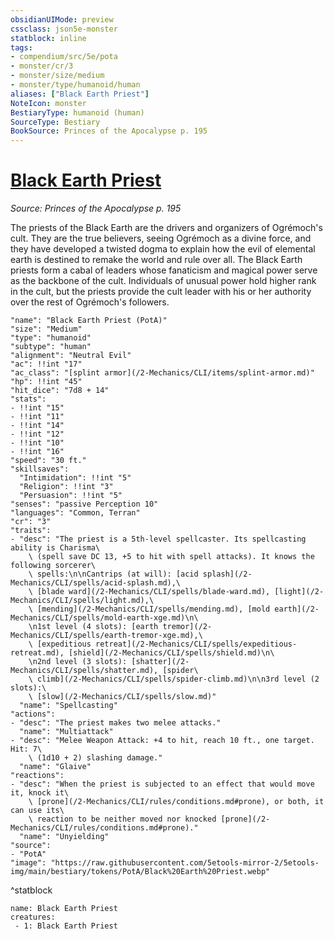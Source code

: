 ```yaml
---
obsidianUIMode: preview
cssclass: json5e-monster
statblock: inline
tags:
- compendium/src/5e/pota
- monster/cr/3
- monster/size/medium
- monster/type/humanoid/human
aliases: ["Black Earth Priest"]
NoteIcon: monster
BestiaryType: humanoid (human)
SourceType: Bestiary
BookSource: Princes of the Apocalypse p. 195
---
```

# [Black Earth Priest](2-Mechanics/CLI/bestiary/humanoid/black-earth-priest-pota.md)
*Source: Princes of the Apocalypse p. 195*  

The priests of the Black Earth are the drivers and organizers of Ogrémoch's cult. They are the true believers, seeing Ogrémoch as a divine force, and they have developed a twisted dogma to explain how the evil of elemental earth is destined to remake the world and rule over all. The Black Earth priests form a cabal of leaders whose fanaticism and magical power serve as the backbone of the cult. Individuals of unusual power hold higher rank in the cult, but the priests provide the cult leader with his or her authority over the rest of Ogrémoch's followers.

```statblock
"name": "Black Earth Priest (PotA)"
"size": "Medium"
"type": "humanoid"
"subtype": "human"
"alignment": "Neutral Evil"
"ac": !!int "17"
"ac_class": "[splint armor](/2-Mechanics/CLI/items/splint-armor.md)"
"hp": !!int "45"
"hit_dice": "7d8 + 14"
"stats":
- !!int "15"
- !!int "11"
- !!int "14"
- !!int "12"
- !!int "10"
- !!int "16"
"speed": "30 ft."
"skillsaves":
  "Intimidation": !!int "5"
  "Religion": !!int "3"
  "Persuasion": !!int "5"
"senses": "passive Perception 10"
"languages": "Common, Terran"
"cr": "3"
"traits":
- "desc": "The priest is a 5th-level spellcaster. Its spellcasting ability is Charisma\
    \ (spell save DC 13, +5 to hit with spell attacks). It knows the following sorcerer\
    \ spells:\n\nCantrips (at will): [acid splash](/2-Mechanics/CLI/spells/acid-splash.md),\
    \ [blade ward](/2-Mechanics/CLI/spells/blade-ward.md), [light](/2-Mechanics/CLI/spells/light.md),\
    \ [mending](/2-Mechanics/CLI/spells/mending.md), [mold earth](/2-Mechanics/CLI/spells/mold-earth-xge.md)\n\
    \n1st level (4 slots): [earth tremor](/2-Mechanics/CLI/spells/earth-tremor-xge.md),\
    \ [expeditious retreat](/2-Mechanics/CLI/spells/expeditious-retreat.md), [shield](/2-Mechanics/CLI/spells/shield.md)\n\
    \n2nd level (3 slots): [shatter](/2-Mechanics/CLI/spells/shatter.md), [spider\
    \ climb](/2-Mechanics/CLI/spells/spider-climb.md)\n\n3rd level (2 slots):\
    \ [slow](/2-Mechanics/CLI/spells/slow.md)"
  "name": "Spellcasting"
"actions":
- "desc": "The priest makes two melee attacks."
  "name": "Multiattack"
- "desc": "Melee Weapon Attack: +4 to hit, reach 10 ft., one target. Hit: 7\
    \ (1d10 + 2) slashing damage."
  "name": "Glaive"
"reactions":
- "desc": "When the priest is subjected to an effect that would move it, knock it\
    \ [prone](/2-Mechanics/CLI/rules/conditions.md#prone), or both, it can use its\
    \ reaction to be neither moved nor knocked [prone](/2-Mechanics/CLI/rules/conditions.md#prone)."
  "name": "Unyielding"
"source":
- "PotA"
"image": "https://raw.githubusercontent.com/5etools-mirror-2/5etools-img/main/bestiary/tokens/PotA/Black%20Earth%20Priest.webp"
```
^statblock

```encounter-table
name: Black Earth Priest
creatures:
 - 1: Black Earth Priest
```